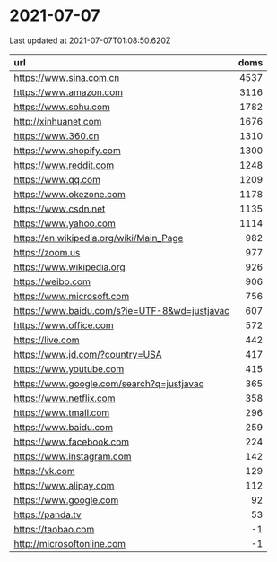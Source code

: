 # 2021-07-07

<!-- BEGIN -->
Last updated at 2021-07-07T01:08:50.620Z

url | doms
:- | -:
https://www.sina.com.cn | 4537
https://www.amazon.com | 3116
https://www.sohu.com | 1782
http://xinhuanet.com | 1676
https://www.360.cn | 1310
https://www.shopify.com | 1300
https://www.reddit.com | 1248
https://www.qq.com | 1209
https://www.okezone.com | 1178
https://www.csdn.net | 1135
https://www.yahoo.com | 1114
https://en.wikipedia.org/wiki/Main_Page | 982
https://zoom.us | 977
https://www.wikipedia.org | 926
https://weibo.com | 906
https://www.microsoft.com | 756
https://www.baidu.com/s?ie=UTF-8&wd=justjavac | 607
https://www.office.com | 572
https://live.com | 442
https://www.jd.com/?country=USA | 417
https://www.youtube.com | 415
https://www.google.com/search?q=justjavac | 365
https://www.netflix.com | 358
https://www.tmall.com | 296
https://www.baidu.com | 259
https://www.facebook.com | 224
https://www.instagram.com | 142
https://vk.com | 129
https://www.alipay.com | 112
https://www.google.com | 92
https://panda.tv | 53
https://taobao.com | -1
http://microsoftonline.com | -1
<!-- END -->
